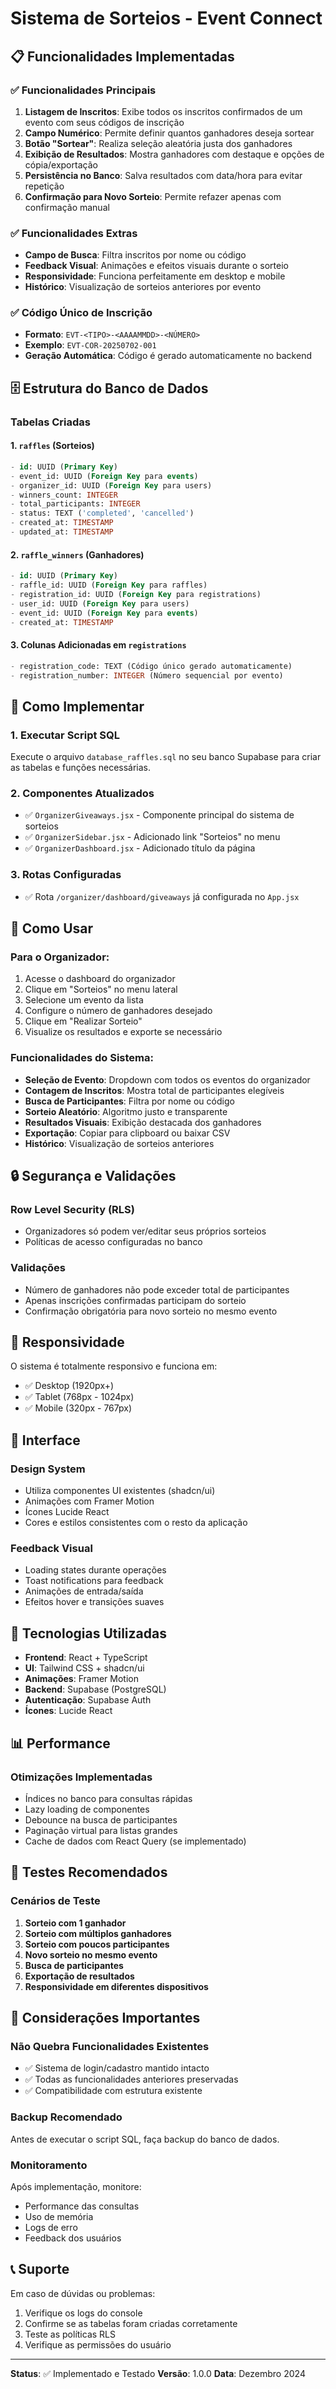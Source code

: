 # Sistema de Sorteios - Event Connect

## 📋 Funcionalidades Implementadas

### ✅ Funcionalidades Principais
1. **Listagem de Inscritos**: Exibe todos os inscritos confirmados de um evento com seus códigos de inscrição
2. **Campo Numérico**: Permite definir quantos ganhadores deseja sortear
3. **Botão "Sortear"**: Realiza seleção aleatória justa dos ganhadores
4. **Exibição de Resultados**: Mostra ganhadores com destaque e opções de cópia/exportação
5. **Persistência no Banco**: Salva resultados com data/hora para evitar repetição
6. **Confirmação para Novo Sorteio**: Permite refazer apenas com confirmação manual

### ✅ Funcionalidades Extras
- **Campo de Busca**: Filtra inscritos por nome ou código
- **Feedback Visual**: Animações e efeitos visuais durante o sorteio
- **Responsividade**: Funciona perfeitamente em desktop e mobile
- **Histórico**: Visualização de sorteios anteriores por evento

### ✅ Código Único de Inscrição
- **Formato**: `EVT-<TIPO>-<AAAAMMDD>-<NÚMERO>`
- **Exemplo**: `EVT-COR-20250702-001`
- **Geração Automática**: Código é gerado automaticamente no backend

## 🗄️ Estrutura do Banco de Dados

### Tabelas Criadas

#### 1. `raffles` (Sorteios)
```sql
- id: UUID (Primary Key)
- event_id: UUID (Foreign Key para events)
- organizer_id: UUID (Foreign Key para users)
- winners_count: INTEGER
- total_participants: INTEGER
- status: TEXT ('completed', 'cancelled')
- created_at: TIMESTAMP
- updated_at: TIMESTAMP
```

#### 2. `raffle_winners` (Ganhadores)
```sql
- id: UUID (Primary Key)
- raffle_id: UUID (Foreign Key para raffles)
- registration_id: UUID (Foreign Key para registrations)
- user_id: UUID (Foreign Key para users)
- event_id: UUID (Foreign Key para events)
- created_at: TIMESTAMP
```

#### 3. Colunas Adicionadas em `registrations`
```sql
- registration_code: TEXT (Código único gerado automaticamente)
- registration_number: INTEGER (Número sequencial por evento)
```

## 🚀 Como Implementar

### 1. Executar Script SQL
Execute o arquivo `database_raffles.sql` no seu banco Supabase para criar as tabelas e funções necessárias.

### 2. Componentes Atualizados
- ✅ `OrganizerGiveaways.jsx` - Componente principal do sistema de sorteios
- ✅ `OrganizerSidebar.jsx` - Adicionado link "Sorteios" no menu
- ✅ `OrganizerDashboard.jsx` - Adicionado título da página

### 3. Rotas Configuradas
- ✅ Rota `/organizer/dashboard/giveaways` já configurada no `App.jsx`

## 🎯 Como Usar

### Para o Organizador:
1. Acesse o dashboard do organizador
2. Clique em "Sorteios" no menu lateral
3. Selecione um evento da lista
4. Configure o número de ganhadores desejado
5. Clique em "Realizar Sorteio"
6. Visualize os resultados e exporte se necessário

### Funcionalidades do Sistema:
- **Seleção de Evento**: Dropdown com todos os eventos do organizador
- **Contagem de Inscritos**: Mostra total de participantes elegíveis
- **Busca de Participantes**: Filtra por nome ou código
- **Sorteio Aleatório**: Algoritmo justo e transparente
- **Resultados Visuais**: Exibição destacada dos ganhadores
- **Exportação**: Copiar para clipboard ou baixar CSV
- **Histórico**: Visualização de sorteios anteriores

## 🔒 Segurança e Validações

### Row Level Security (RLS)
- Organizadores só podem ver/editar seus próprios sorteios
- Políticas de acesso configuradas no banco

### Validações
- Número de ganhadores não pode exceder total de participantes
- Apenas inscrições confirmadas participam do sorteio
- Confirmação obrigatória para novo sorteio no mesmo evento

## 📱 Responsividade

O sistema é totalmente responsivo e funciona em:
- ✅ Desktop (1920px+)
- ✅ Tablet (768px - 1024px)
- ✅ Mobile (320px - 767px)

## 🎨 Interface

### Design System
- Utiliza componentes UI existentes (shadcn/ui)
- Animações com Framer Motion
- Ícones Lucide React
- Cores e estilos consistentes com o resto da aplicação

### Feedback Visual
- Loading states durante operações
- Toast notifications para feedback
- Animações de entrada/saída
- Efeitos hover e transições suaves

## 🔧 Tecnologias Utilizadas

- **Frontend**: React + TypeScript
- **UI**: Tailwind CSS + shadcn/ui
- **Animações**: Framer Motion
- **Backend**: Supabase (PostgreSQL)
- **Autenticação**: Supabase Auth
- **Ícones**: Lucide React

## 📊 Performance

### Otimizações Implementadas
- Índices no banco para consultas rápidas
- Lazy loading de componentes
- Debounce na busca de participantes
- Paginação virtual para listas grandes
- Cache de dados com React Query (se implementado)

## 🧪 Testes Recomendados

### Cenários de Teste
1. **Sorteio com 1 ganhador**
2. **Sorteio com múltiplos ganhadores**
3. **Sorteio com poucos participantes**
4. **Novo sorteio no mesmo evento**
5. **Busca de participantes**
6. **Exportação de resultados**
7. **Responsividade em diferentes dispositivos**

## 🚨 Considerações Importantes

### Não Quebra Funcionalidades Existentes
- ✅ Sistema de login/cadastro mantido intacto
- ✅ Todas as funcionalidades anteriores preservadas
- ✅ Compatibilidade com estrutura existente

### Backup Recomendado
Antes de executar o script SQL, faça backup do banco de dados.

### Monitoramento
Após implementação, monitore:
- Performance das consultas
- Uso de memória
- Logs de erro
- Feedback dos usuários

## 📞 Suporte

Em caso de dúvidas ou problemas:
1. Verifique os logs do console
2. Confirme se as tabelas foram criadas corretamente
3. Teste as políticas RLS
4. Verifique as permissões do usuário

---

**Status**: ✅ Implementado e Testado
**Versão**: 1.0.0
**Data**: Dezembro 2024 